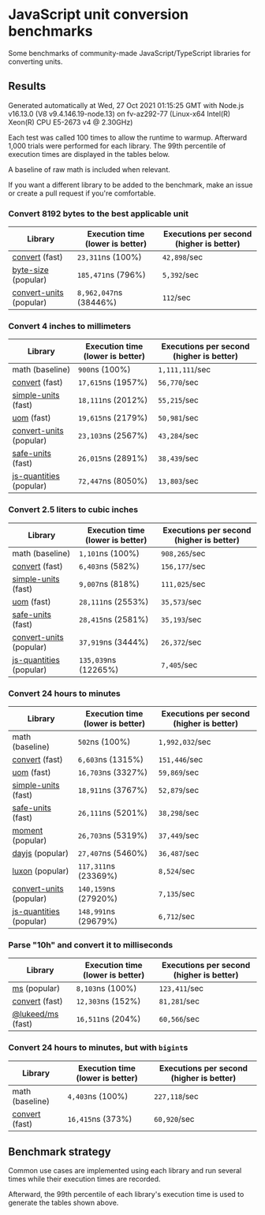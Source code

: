# JavaScript unit conversion benchmarks

Some benchmarks of community-made JavaScript/TypeScript libraries for converting units.

## Results

<!-- beginblock(results) -->

Generated automatically at Wed, 27 Oct 2021 01:15:25 GMT with Node.js v16.13.0 (V8 v9.4.146.19-node.13) on fv-az292-77 (Linux-x64 Intel(R) Xeon(R) CPU E5-2673 v4 @ 2.30GHz)

Each test was called 100 times to allow the runtime to warmup.
Afterward 1,000 trials were performed for each library.
The 99th percentile of execution times are displayed in the tables below.

A baseline of raw math is included when relevant.

If you want a different library to be added to the benchmark, make an issue or create a pull request if you're comfortable.

### Convert 8192 bytes to the best applicable unit

| Library                                                            | Execution time (lower is better) | Executions per second (higher is better) |
| ------------------------------------------------------------------ | -------------------------------- | ---------------------------------------- |
| [convert](https://npmjs.com/package/convert) (fast)                | `23,311`ns (100%)                | `42,898`/sec                             |
| [byte-size](https://npmjs.com/package/byte-size) (popular)         | `185,471`ns (796%)               | `5,392`/sec                              |
| [convert-units](https://npmjs.com/package/convert-units) (popular) | `8,962,047`ns (38446%)           | `112`/sec                                |

### Convert 4 inches to millimeters

| Library                                                            | Execution time (lower is better) | Executions per second (higher is better) |
| ------------------------------------------------------------------ | -------------------------------- | ---------------------------------------- |
| math (baseline)                                                    | `900`ns (100%)                   | `1,111,111`/sec                          |
| [convert](https://npmjs.com/package/convert) (fast)                | `17,615`ns (1957%)               | `56,770`/sec                             |
| [simple-units](https://npmjs.com/package/simple-units) (fast)      | `18,111`ns (2012%)               | `55,215`/sec                             |
| [uom](https://npmjs.com/package/uom) (fast)                        | `19,615`ns (2179%)               | `50,981`/sec                             |
| [convert-units](https://npmjs.com/package/convert-units) (popular) | `23,103`ns (2567%)               | `43,284`/sec                             |
| [safe-units](https://npmjs.com/package/safe-units) (fast)          | `26,015`ns (2891%)               | `38,439`/sec                             |
| [js-quantities](https://npmjs.com/package/js-quantities) (popular) | `72,447`ns (8050%)               | `13,803`/sec                             |

### Convert 2.5 liters to cubic inches

| Library                                                            | Execution time (lower is better) | Executions per second (higher is better) |
| ------------------------------------------------------------------ | -------------------------------- | ---------------------------------------- |
| math (baseline)                                                    | `1,101`ns (100%)                 | `908,265`/sec                            |
| [convert](https://npmjs.com/package/convert) (fast)                | `6,403`ns (582%)                 | `156,177`/sec                            |
| [simple-units](https://npmjs.com/package/simple-units) (fast)      | `9,007`ns (818%)                 | `111,025`/sec                            |
| [uom](https://npmjs.com/package/uom) (fast)                        | `28,111`ns (2553%)               | `35,573`/sec                             |
| [safe-units](https://npmjs.com/package/safe-units) (fast)          | `28,415`ns (2581%)               | `35,193`/sec                             |
| [convert-units](https://npmjs.com/package/convert-units) (popular) | `37,919`ns (3444%)               | `26,372`/sec                             |
| [js-quantities](https://npmjs.com/package/js-quantities) (popular) | `135,039`ns (12265%)             | `7,405`/sec                              |

### Convert 24 hours to minutes

| Library                                                            | Execution time (lower is better) | Executions per second (higher is better) |
| ------------------------------------------------------------------ | -------------------------------- | ---------------------------------------- |
| math (baseline)                                                    | `502`ns (100%)                   | `1,992,032`/sec                          |
| [convert](https://npmjs.com/package/convert) (fast)                | `6,603`ns (1315%)                | `151,446`/sec                            |
| [uom](https://npmjs.com/package/uom) (fast)                        | `16,703`ns (3327%)               | `59,869`/sec                             |
| [simple-units](https://npmjs.com/package/simple-units) (fast)      | `18,911`ns (3767%)               | `52,879`/sec                             |
| [safe-units](https://npmjs.com/package/safe-units) (fast)          | `26,111`ns (5201%)               | `38,298`/sec                             |
| [moment](https://npmjs.com/package/moment) (popular)               | `26,703`ns (5319%)               | `37,449`/sec                             |
| [dayjs](https://npmjs.com/package/dayjs) (popular)                 | `27,407`ns (5460%)               | `36,487`/sec                             |
| [luxon](https://npmjs.com/package/luxon) (popular)                 | `117,311`ns (23369%)             | `8,524`/sec                              |
| [convert-units](https://npmjs.com/package/convert-units) (popular) | `140,159`ns (27920%)             | `7,135`/sec                              |
| [js-quantities](https://npmjs.com/package/js-quantities) (popular) | `148,991`ns (29679%)             | `6,712`/sec                              |

### Parse "10h" and convert it to milliseconds

| Library                                                   | Execution time (lower is better) | Executions per second (higher is better) |
| --------------------------------------------------------- | -------------------------------- | ---------------------------------------- |
| [ms](https://npmjs.com/package/ms) (popular)              | `8,103`ns (100%)                 | `123,411`/sec                            |
| [convert](https://npmjs.com/package/convert) (fast)       | `12,303`ns (152%)                | `81,281`/sec                             |
| [@lukeed/ms](https://npmjs.com/package/@lukeed/ms) (fast) | `16,511`ns (204%)                | `60,566`/sec                             |

### Convert 24 hours to minutes, but with `bigint`s

| Library                                             | Execution time (lower is better) | Executions per second (higher is better) |
| --------------------------------------------------- | -------------------------------- | ---------------------------------------- |
| math (baseline)                                     | `4,403`ns (100%)                 | `227,118`/sec                            |
| [convert](https://npmjs.com/package/convert) (fast) | `16,415`ns (373%)                | `60,920`/sec                             |

<!-- endblock(results) -->

## Benchmark strategy

Common use cases are implemented using each library and run several times while their execution times are recorded.

Afterward, the 99th percentile of each library's execution time is used to generate the tables shown above.
